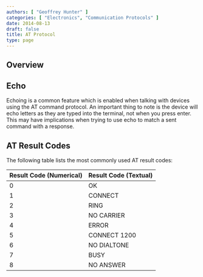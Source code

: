 ```yaml
---
authors: [ "Geoffrey Hunter" ]
categories: [ "Electronics", "Communication Protocols" ]
date: 2014-08-13
draft: false
title: AT Protocol
type: page
---
```


## Overview

## Echo

Echoing is a common feature which is enabled when talking with devices using the AT command protocol. An important thing to note is the device will echo letters as they are typed into the terminal, not when you press enter. This may have implications when trying to use echo to match a sent command with a response.

## AT Result Codes

The following table lists the most commonly used AT result codes:

<table>
  <thead>
    <tr>
      <th>Result Code (Numerical)</th>
      <th>Result Code (Textual)</th>
    </tr>
<tbody>
<tr>
<td>0</td>
<td>OK</td>
</tr>
<tr>
<td>1</td>
<td>CONNECT</td>
</tr>
<tr>
<td>2</td>
<td>RING</td>
</tr>
<tr>
<td>3</td>
<td>NO CARRIER</td>
</tr>
<tr>
<td>4</td>
<td>ERROR</td>
</tr>
<tr>
<td>5</td>
<td>CONNECT 1200</td>
</tr>
<tr>
<td>6</td>
<td>NO DIALTONE</td>
</tr>
<tr>
<td>7</td>
<td>BUSY</td>
</tr>
<tr>
<td>8</td>
<td>NO ANSWER</td>
</tr>
</tbody>
</table>
